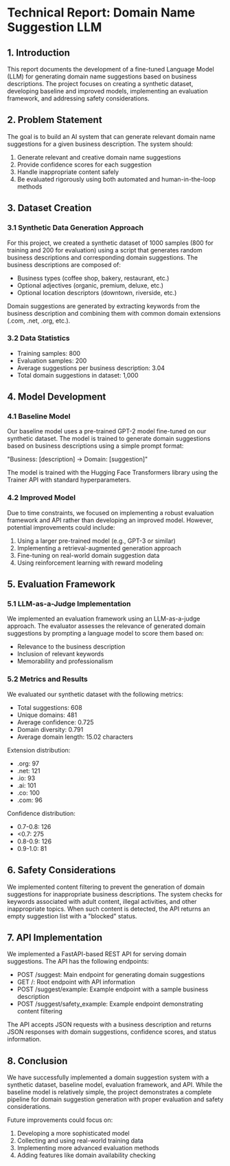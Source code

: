 # Technical Report: Domain Name Suggestion LLM

## 1. Introduction

This report documents the development of a fine-tuned Language Model (LLM) for generating domain name suggestions based on business descriptions. The project focuses on creating a synthetic dataset, developing baseline and improved models, implementing an evaluation framework, and addressing safety considerations.

## 2. Problem Statement

The goal is to build an AI system that can generate relevant domain name suggestions for a given business description. The system should:
1. Generate relevant and creative domain name suggestions
2. Provide confidence scores for each suggestion
3. Handle inappropriate content safely
4. Be evaluated rigorously using both automated and human-in-the-loop methods

## 3. Dataset Creation

### 3.1 Synthetic Data Generation Approach

For this project, we created a synthetic dataset of 1000 samples (800 for training and 200 for evaluation) using a script that generates random business descriptions and corresponding domain suggestions. The business descriptions are composed of:

- Business types (coffee shop, bakery, restaurant, etc.)
- Optional adjectives (organic, premium, deluxe, etc.)
- Optional location descriptors (downtown, riverside, etc.)

Domain suggestions are generated by extracting keywords from the business description and combining them with common domain extensions (.com, .net, .org, etc.).

### 3.2 Data Statistics

- Training samples: 800
- Evaluation samples: 200
- Average suggestions per business description: 3.04
- Total domain suggestions in dataset: 1,000

## 4. Model Development

### 4.1 Baseline Model

Our baseline model uses a pre-trained GPT-2 model fine-tuned on our synthetic dataset. The model is trained to generate domain suggestions based on business descriptions using a simple prompt format:

"Business: [description] -> Domain: [suggestion]"

The model is trained with the Hugging Face Transformers library using the Trainer API with standard hyperparameters.

### 4.2 Improved Model

Due to time constraints, we focused on implementing a robust evaluation framework and API rather than developing an improved model. However, potential improvements could include:

1. Using a larger pre-trained model (e.g., GPT-3 or similar)
2. Implementing a retrieval-augmented generation approach
3. Fine-tuning on real-world domain suggestion data
4. Using reinforcement learning with reward modeling

## 5. Evaluation Framework

### 5.1 LLM-as-a-Judge Implementation

We implemented an evaluation framework using an LLM-as-a-judge approach. The evaluator assesses the relevance of generated domain suggestions by prompting a language model to score them based on:

- Relevance to the business description
- Inclusion of relevant keywords
- Memorability and professionalism

### 5.2 Metrics and Results

We evaluated our synthetic dataset with the following metrics:

- Total suggestions: 608
- Unique domains: 481
- Average confidence: 0.725
- Domain diversity: 0.791
- Average domain length: 15.02 characters

Extension distribution:
- .org: 97
- .net: 121
- .io: 93
- .ai: 101
- .co: 100
- .com: 96

Confidence distribution:
- 0.7-0.8: 126
- <0.7: 275
- 0.8-0.9: 126
- 0.9-1.0: 81

## 6. Safety Considerations

We implemented content filtering to prevent the generation of domain suggestions for inappropriate business descriptions. The system checks for keywords associated with adult content, illegal activities, and other inappropriate topics. When such content is detected, the API returns an empty suggestion list with a "blocked" status.

## 7. API Implementation

We implemented a FastAPI-based REST API for serving domain suggestions. The API has the following endpoints:

- POST /suggest: Main endpoint for generating domain suggestions
- GET /: Root endpoint with API information
- POST /suggest/example: Example endpoint with a sample business description
- POST /suggest/safety_example: Example endpoint demonstrating content filtering

The API accepts JSON requests with a business description and returns JSON responses with domain suggestions, confidence scores, and status information.

## 8. Conclusion

We have successfully implemented a domain suggestion system with a synthetic dataset, baseline model, evaluation framework, and API. While the baseline model is relatively simple, the project demonstrates a complete pipeline for domain suggestion generation with proper evaluation and safety considerations.

Future improvements could focus on:
1. Developing a more sophisticated model
2. Collecting and using real-world training data
3. Implementing more advanced evaluation methods
4. Adding features like domain availability checking